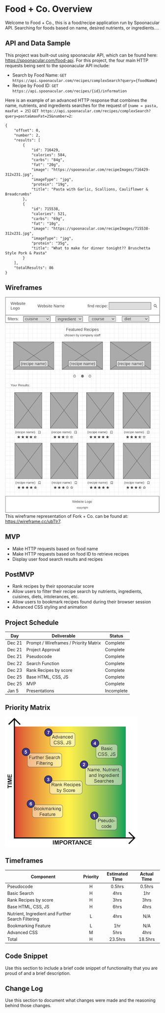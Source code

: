 # Food + Co. Overview

Welcome to Food + Co., this is a food/recipe application run by Spoonacular API. Searching for foods based on name, desired nutrients, or ingredients....

## API and Data Sample

This project was built-out using spoonacular API, which can be found here: https://spoonacular.com/food-api. For this project, the four main HTTP requests being sent to the spoonacular API include:
- Search by Food Name: ```GET https://api.spoonacular.com/recipes/complexSearch?query={foodName}```
- Recipe by Food ID: ```GET https://api.spoonacular.com/recipes/{id}/information```

Here is an example of an advanced HTTP response that combines the name, nutrients, and ingredients searches for the request of (```name = pasta, maxFat = 25```) ```GET https://api.spoonacular.com/recipes/complexSearch?query=pasta&maxFat=25&number=2```:
```
{
    "offset": 0,
    "number": 2,
    "results": [
        {
            "id": 716429,
            "calories": 584,
            "carbs": "84g",
            "fat": "20g",
            "image": "https://spoonacular.com/recipeImages/716429-312x231.jpg",
            "imageType": "jpg",
            "protein": "19g",
            "title": "Pasta with Garlic, Scallions, Cauliflower & Breadcrumbs"
        },
        {
            "id": 715538,
            "calories": 521,
            "carbs": "69g",
            "fat": "10g",
            "image": "https://spoonacular.com/recipeImages/715538-312x231.jpg",
            "imageType": "jpg",
            "protein": "35g",
            "title": "What to make for dinner tonight?? Bruschetta Style Pork & Pasta"
        }
    ],
    "totalResults": 86
}
```

## Wireframes

![image](fork-and-co-wireframe.png)
This wireframe representation of Fork + Co. can be found at: https://wireframe.cc/ubTlr7.

## MVP 

- Make HTTP requests based on food name 
- Make HTTP requests based on food ID to retrieve recipes
- Display user food search results and recipes

## PostMVP  

- Rank recipes by their spoonacular score
- Allow users to filter their recipe search by nutrients, ingredients, cuisines, diets, intolerances, etc.
- Allow users to bookmark recipes found during their browser session
- Advanced CSS styling and animation

## Project Schedule

|  Day | Deliverable | Status
|---|---| ---|
|Dec 21| Prompt / Wireframes / Priority Matrix | Complete
|Dec 21| Project Approval | Complete
|Dec 21| Pseudocode | Complete
|Dec 22| Search Function | Complete
|Dec 23| Rank Recipes by score | Complete
|Dec 25| Base HTML, CSS, JS | Complete
|Dec 25| MVP | Complete
|Jan 5| Presentations | Incomplete

## Priority Matrix

![image](fork-and-co-priority-queue.png)

## Timeframes

| Component | Priority | Estimated Time | Actual Time |
| --- | :---: |  :---: | :---: |
| Pseudocode | H | 0.5hrs | 0.5hrs |
| Basic Search | H | 4hrs | 1hr |
| Rank Recipes by score | H | 3hrs | 3hrs |
| Base HTML, CSS, JS | H | 6hrs | 4hrs |
| Nutrient, Ingredient and Further Search Filtering | L | 4hrs | N/A |
| Bookmarking Feature | L | 1hr | N/A |
| Advanced CSS | M | 5hrs | 4hrs |
| Total | H | 23.5hrs | 18.5hrs |

## Code Snippet

Use this section to include a brief code snippet of functionality that you are proud of and a brief description.  

## Change Log
 Use this section to document what changes were made and the reasoning behind those changes.  
